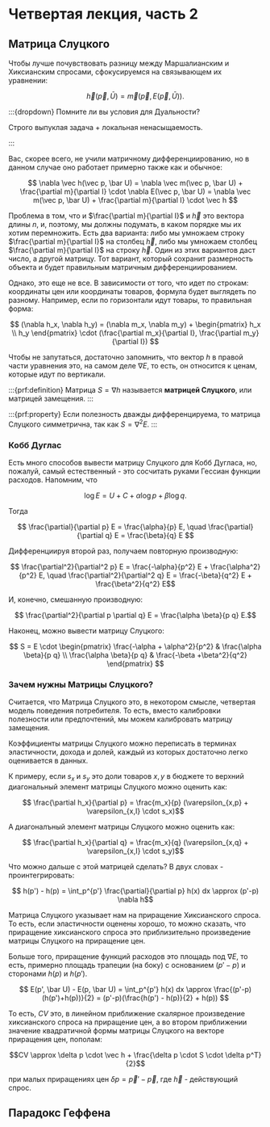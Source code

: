 # Четвертая лекция, часть 2

## Матрица Слуцкого

Чтобы лучше почувствовать разницу между Маршалианским и Хиксианским спросами, сфокусируемся на связывающем их уравнении:

$$\vec h (\vec p, \bar U) = \vec m(\vec p,  E(\vec p, \bar U)).$$

:::{dropdown} Помните ли вы условия для Дуальности?

Строго выпуклая задача + локальная ненасыщаемость.

:::

Вас, скорее всего, не учили матричному дифференциированию, но в данном случае оно работает примерно также как и обычное:

$$ \nabla \vec h(\vec p,  \bar U) = \nabla \vec m(\vec p,  \bar U) + \frac{\partial m}{\partial I} \cdot \nabla E(\vec p, \bar U) = \nabla \vec m(\vec p,  \bar U) + \frac{\partial m}{\partial I} \cdot \vec h $$

Проблема в том, что и $\frac{\partial m}{\partial I}$ и $\vec h$ это вектора длины $n$, и, поэтому, мы должны подумать, в каком порядке мы их хотим перемножить. Есть два варианта: либо мы умножаем строку $\frac{\partial m}{\partial I}$ на столбец $\vec h$, либо мы умножаем столбец $\frac{\partial m}{\partial I}$ на строку $\vec h$. Один из этих вариантов даст число, а другой матрицу. Тот вариант, который сохранит размерность объекта и будет правильным матричным дифференциированием. 

Однако, это еще не все. В зависимости от того, что идет по строкам: координаты цен или координаты товаров, формула будет выглядеть по разному. Например, если по горизонтали идут товары, то правильная форма:

$$ 
(\nabla h_x, \nabla h_y) = (\nabla m_x, \nabla m_y) + 
\begin{pmatrix} 
h_x \\
h_y
\end{pmatrix} 
\cdot (\frac{\partial m_x}{\partial I}, \frac{\partial m_y}{\partial I})
$$

Чтобы не запутаться, достаточно запомнить, что вектор $h$ в правой части уравнения это, на самом деле $\nabla E$, то есть, он относится к ценам, которые идут по вертикали.

:::{prf:definition}
Матрица $S = \nabla h$ называется **матрицей Слуцкого**, или матрицей замещения.
:::

:::{prf:property}
Если полезность дважды дифференцируема, то матрица Слуцкого симметрична, так как $S = \nabla^2 E$.
:::

### Кобб Дуглас

Есть много способов вывести матрицу Слуцкого для Кобб Дугласа, но, пожалуй, самый естественный - это сосчитать руками Гессиан функции расходов. Напомним, что

$$ \log E = U + C + \alpha \log p + \beta \log q.$$

Тогда 

$$ \frac{\partial}{\partial p} E = \frac{\alpha}{p} E, \quad \frac{\partial}{\partial q} E = \frac{\beta}{q} E $$

Дифференциируя второй раз, получаем повторную производную:

$$ \frac{\partial^2}{\partial^2 p} E = \frac{-\alpha}{p^2} E + \frac{\alpha^2}{p^2} E, \quad \frac{\partial^2}{\partial^2 q} E = \frac{-\beta}{q^2} E + \frac{\beta^2}{q^2} E$$

И, конечно, смешанную производную:

$$ \frac{\partial^2}{\partial p \partial q} E = \frac{\alpha \beta}{p q} E.$$

Наконец, можно вывести матрицу Слуцкого:

$$ S = E \cdot 
\begin{pmatrix} 
\frac{-\alpha + \alpha^2}{p^2} & \frac{\alpha \beta}{p q} \\
\frac{\alpha \beta}{p q} & \frac{-\beta +\beta^2}{q^2}
\end{pmatrix}
$$

### Зачем нужны Матрицы Слуцкого?

Считается, что Матрица Слуцкого это, в некотором смысле, четвертая модель поведения потребителя. То есть, вместо калибровки полезности или предпочтений, мы можем калибровать матрицу замещения. 

Коэффициенты матрицы Слуцкого можно переписать в терминах эластичности, дохода и долей, каждый из которых достаточно легко оценивается в данных. 

К примеру, если $s_x$ и $s_y$ это доли товаров $x, y$ в бюджете то верхний диагональный элемент матрицы Слуцкого можно оценить как:

$$ \frac{\partial h_x}{\partial p} = \frac{m_x}{p} (\varepsilon_{x,p} + \varepsilon_{x,I} \cdot s_x)$$

А диагоналъный элемент матрицы Слуцкого можно оценить как:

$$ \frac{\partial h_x}{\partial q} = \frac{m_x}{q} (\varepsilon_{x,q} + \varepsilon_{x,I} \cdot s_y)$$

Что можно дальше с этой матрицей сделать? В двух словах - проинтегрировать:

$$ h(p') - h(p) = \int_p^{p'} \frac{\partial}{\partial p} h(x) dx \approx (p'-p) \nabla h$$

Матрица Слуцкого указывает нам на приращение Хиксианского спроса. То есть, если эластичности оценены хорошо, то можно сказать, что приращение хиксианского спроса это приблизительно произведение матрицы Слуцкого на приращение цен.

Больше того, приращение функций расходов это площадь под $\nabla E$, то есть, примерно площадь трапеции (на боку) с основанием $(p'-p)$ и сторонами $h(p)$ и $h(p')$. 

$$ E(p', \bar U) - E(p, \bar U) = \int_p^{p'} h(x) dx \approx \frac{(p'-p)(h(p')+h(p))}{2} = (p'-p)(\frac{h(p') - h(p)}{2} + h(p)) $$

То есть, $CV$ это, в линейном приближение скалярное произведение хиксианского спроса на приращение цен, а во втором приближении значение квадратичной формы матрицы Слуцкого на векторе приращения цен, пополам:

$$CV \approx \delta p \cdot \vec h + \frac{\delta p \cdot S \cdot \delta p^T}{2}$$

при малых приращениях цен $\delta p = \vec p' - \vec p$, где $\vec h$ - действующий спрос.


## Парадокс Геффена

